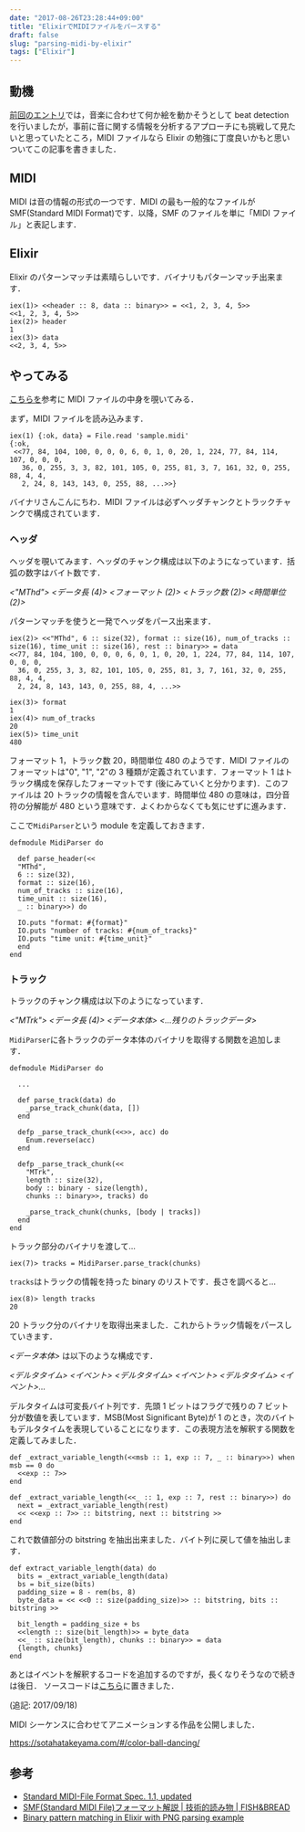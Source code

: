 ```yaml
---
date: "2017-08-26T23:28:44+09:00"
title: "ElixirでMIDIファイルをパースする"
draft: false
slug: "parsing-midi-by-elixir"
tags: ["Elixir"]
---
```


## 動機

[前回のエントリ](https://chooblarin.github.io/post/trying-beat-detection/)では，音楽に合わせて何か絵を動かそうとして beat detection を行いましたが，事前に音に関する情報を分析するアプローチにも挑戦して見たいと思っていたところ，MIDI ファイルなら Elixir の勉強に丁度良いかもと思いついてこの記事を書きました．

## MIDI

MIDI は音の情報の形式の一つです．MIDI の最も一般的なファイルが SMF(Standard MIDI Format)です．以降，SMF のファイルを単に「MIDI ファイル」と表記します．

## Elixir

Elixir のパターンマッチは素晴らしいです．バイナリもパターンマッチ出来ます．

```
iex(1)> <<header :: 8, data :: binary>> = <<1, 2, 3, 4, 5>>
<<1, 2, 3, 4, 5>>
iex(2)> header
1
iex(3)> data
<<2, 3, 4, 5>>
```

## やってみる

[こちらを](https://maruyama.breadfish.jp/tech/smf)参考に MIDI ファイルの中身を覗いてみる．

まず，MIDI ファイルを読み込みます．

```
iex(1) {:ok, data} = File.read 'sample.midi'
{:ok,
 <<77, 84, 104, 100, 0, 0, 0, 6, 0, 1, 0, 20, 1, 224, 77, 84, 114, 107, 0, 0, 0,
   36, 0, 255, 3, 3, 82, 101, 105, 0, 255, 81, 3, 7, 161, 32, 0, 255, 88, 4, 4,
   2, 24, 8, 143, 143, 0, 255, 88, ...>>}
```

バイナリさんこんにちわ．MIDI ファイルは必ずヘッダチャンクとトラックチャンクで構成されています．

### ヘッダ

ヘッダを覗いてみます．ヘッダのチャンク構成は以下のようになっています．括弧の数字はバイト数です．

_<"MThd"> <データ長 (4)> <フォーマット (2)> <トラック数 (2)> <時間単位 (2)>_

パターンマッチを使うと一発でヘッダをパース出来ます．

```
iex(2)> <<"MThd", 6 :: size(32), format :: size(16), num_of_tracks :: size(16), time_unit :: size(16), rest :: binary>> = data
<<77, 84, 104, 100, 0, 0, 0, 6, 0, 1, 0, 20, 1, 224, 77, 84, 114, 107, 0, 0, 0,
  36, 0, 255, 3, 3, 82, 101, 105, 0, 255, 81, 3, 7, 161, 32, 0, 255, 88, 4, 4,
  2, 24, 8, 143, 143, 0, 255, 88, 4, ...>>

iex(3)> format
1
iex(4)> num_of_tracks
20
iex(5)> time_unit
480
```

フォーマット 1，トラック数 20，時間単位 480 のようです．MIDI ファイルのフォーマットは"0", "1", "2"の 3 種類が定義されています．フォーマット 1 はトラック構成を保存したフォーマットです (後にみていくと分かります)．このファイルは 20 トラックの情報を含んでいます．時間単位 480 の意味は，四分音符の分解能が 480 という意味です．よくわからなくても気にせずに進みます．

ここで`MidiParser`という module を定義しておきます．

```
defmodule MidiParser do

  def parse_header(<<
  "MThd",
  6 :: size(32),
  format :: size(16),
  num_of_tracks :: size(16),
  time_unit :: size(16),
  _ :: binary>>) do

  IO.puts "format: #{format}"
  IO.puts "number of tracks: #{num_of_tracks}"
  IO.puts "time unit: #{time_unit}"
  end
end
```

### トラック

トラックのチャンク構成は以下のようになっています．

_<"MTrk"> <データ長 (4)> <データ本体> <...残りのトラックデータ>_

`MidiParser`に各トラックのデータ本体のバイナリを取得する関数を追加します．

```
defmodule MidiParser do

  ...

  def parse_track(data) do
    _parse_track_chunk(data, [])
  end

  defp _parse_track_chunk(<<>>, acc) do
    Enum.reverse(acc)
  end

  defp _parse_track_chunk(<<
    "MTrk",
    length :: size(32),
    body :: binary - size(length),
    chunks :: binary>>, tracks) do

    _parse_track_chunk(chunks, [body | tracks])
  end
end
```

トラック部分のバイナリを渡して…

```
iex(7)> tracks = MidiParser.parse_track(chunks)
```

`tracks`はトラックの情報を持った binary のリストです．長さを調べると…

```
iex(8)> length tracks
20
```

20 トラック分のバイナリを取得出来ました．これからトラック情報をパースしていきます．

_<データ本体>_ は以下のような構成です．

_<デルタタイム> <イベント> <デルタタイム> <イベント> <デルタタイム> <イベント>..._

デルタタイムは可変長バイト列です．先頭 1 ビットはフラグで残りの 7 ビット分が数値を表しています．MSB(Most Significant Byte)が 1 のとき，次のバイトもデルタタイムを表現していることになります．この表現方法を解釈する関数を定義してみました．

```
def _extract_variable_length(<<msb :: 1, exp :: 7, _ :: binary>>) when msb == 0 do
  <<exp :: 7>>
end

def _extract_variable_length(<<_ :: 1, exp :: 7, rest :: binary>>) do
  next = _extract_variable_length(rest)
  << <<exp :: 7>> :: bitstring, next :: bitstring >>
end
```

これで数値部分の bitstring を抽出出来ました．バイト列に戻して値を抽出します．

```
def extract_variable_length(data) do
  bits = _extract_variable_length(data)
  bs = bit_size(bits)
  padding_size = 8 - rem(bs, 8)
  byte_data = << <<0 :: size(padding_size)>> :: bitstring, bits :: bitstring >>

  bit_length = padding_size + bs
  <<length :: size(bit_length)>> = byte_data
  <<_ :: size(bit_length), chunks :: binary>> = data
  {length, chunks}
end
```

あとはイベントを解釈するコードを追加するのですが，長くなりそうなので続きは後日．
ソースコードは[こちら](https://github.com/chooblarin/midi_parser)に置きました．

(追記: 2017/09/18)

MIDI シーケンスに合わせてアニメーションする作品を公開しました．

https://sotahatakeyama.com/#/color-ball-dancing/

## 参考

- [Standard MIDI-File Format Spec. 1.1, updated](https://www.music.mcgill.ca/~ich/classes/mumt306/StandardMIDIfileformat.html)
- [SMF(Standard MIDI File)フォーマット解説 | 技術的読み物 | FISH&BREAD](https://maruyama.breadfish.jp/tech/smf)
- [Binary pattern matching in Elixir with PNG parsing example](https://zohaib.me/binary-pattern-matching-in-elixir/)
